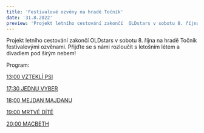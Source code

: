 ```yaml
---
title: 'Festivalové ozvěny na hradě Točník'
date: '31.8.2022'
preview: 'Projekt letního cestování zakončí  OLDstars v sobotu 8. října na hradě Točník...'
---
```

Projekt letního cestování zakončí  OLDstars v sobotu 8. října na hradě Točník festivalovými ozvěnami. Přijďte se s námi rozloučit s letošním létem a divadlem pod širým nebem!

Program:

[13:00 VZTEKLÍ PSI](https://www.oldstars.cz/repertoar/vztekli-psi)

[17:30 JEDNU VYBER](https://www.oldstarsontheroad.cz/jednu-vyber/)

[18:00 MEJDAN MAJDANU](https://www.oldstars.cz/repertoar/mejdan%20majdanu)

[19:00 MRTVÉ DÍTĚ](https://www.oldstars.cz/repertoar/mrtve-dite)

[20:00 MACBETH](https://www.oldstars.cz/repertoar/Macbeth22)
